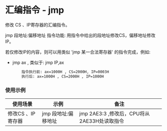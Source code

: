 # 汇编指令 - jmp 
修改 CS 、IP寄存器的汇编指令。

jmp 段地址:偏移地址 指令功能: 用指令中给出的段地址修改CS，偏移地址修改IP。

若仅修改IP的内容，则可以用类似 'jmp 某一合法寄存器' 的指令完成，例如:
- jmp ax , 类似于: jmp IP,ax
  ```txt
      指令执行前: ax=1000H , CS=2000H, IP=0003H
      执行后: ax=1000H , CS=2000H , IP=1000H
  ```


### 使用示例
|使用场景|示例|备注|
|-|-|-|
|修改CS 、IP寄存器|jmp 段地址:偏移地址|jmp 2AE3:3 ,修改后，CPU将从2AE33H处读取指令|